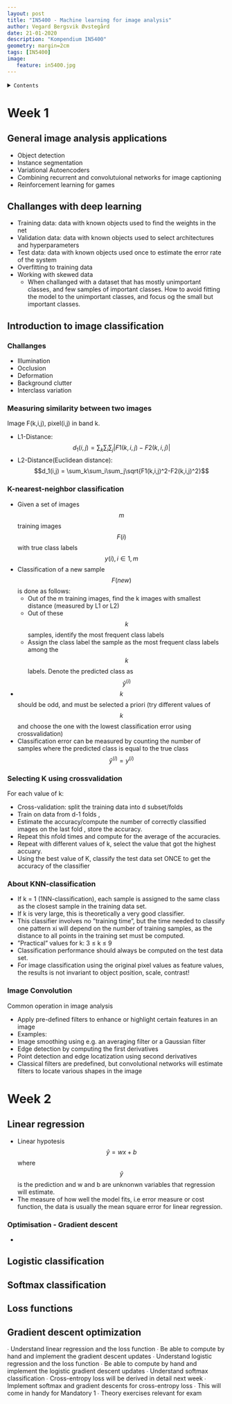 ```yaml
---
layout: post
title: "IN5400 - Machine learning for image analysis"
author: Vegard Bergsvik Øvstegård
date: 21-01-2020
description: "Kompendium IN5400"
geometry: margin=2cm
tags: [IN5400]
image:
   feature: in5400.jpg
---
```


<details><summary markdown="span"><code>Contents</code></summary>
* TOC
{:toc}
</details>

# Week 1

## General image analysis applications
* Object detection
* Instance segmentation
* Variational Autoencoders
* Combining recurrent and convolutuional networks for image captioning 
* Reinforcement learning for games 

## Challanges with deep learning
* Training data: data with known objects used to find the weights in the net
* Validation data: data with known objects used to select architectures and
hyperparameters
* Test data: data with known objects used once to estimate the error rate of the system
* Overfitting to training data
* Working with skewed data
    * When challanged with a dataset that has mostly unimportant classes, and few samples of important classes. How to avoid fitting the model to the unimportant classes, and focus og the small but important classes.

## Introduction to image classification
### Challanges 
* Illumination
* Occlusion
* Deformation
* Background clutter
* Interclass variation

### Measuring similarity between two images
Image F(k,i,j), pixel(i,j) in band k.
* L1-Distance:
$$d_1(i,j) = \sum_k\sum_i\sum_j|F1(k,i,j)-F2(k,i,j)|$$
* L2-Distance(Euclidean distance):
$$d_1(i,j) = \sum_k\sum_i\sum_j\sqrt{F1(k,i,j)^2-F2(k,i,j)^2}$$

### K-nearest-neighbor classification
* Given a set of images $$m$$ training images $$F(i)$$ with true class labels $$y(i), i \in{1, m}$$
* Classification of a new sample $$F(new)$$ is done as follows:
    * Out of the m training images, find the k images with smallest distance (measured by L1 or
    L2)
    * Out of these $$k$$ samples, identify the most frequent class labels
    * Assign the class label the sample as the most frequent class labels among the $$k$$ labels. Denote the predicted class as $$\hat{y}^{(i)}$$
* $$k$$ should be odd, and must be selected a priori (try different values of $$k$$ and choose the one with the lowest classification error using crossvalidation)
* Classification error can be measured by counting the number of samples where the predicted class is equal to the true class $$\hat{y}^{(i)} = y^{(i)}$$

### Selecting K using crossvalidation
For each value of k:
* Cross-validation: split the training data into d subset/folds
* Train on data from d-1 folds ,
* Estimate the accuracy/compute the number of correctly classified images on the last
fold , store the accuracy.
* Repeat this nfold times and compute for the average of the accuracies.
* Repeat with different values of k, select the value that got the highest accuary.
* Using the best value of K, classify the test data set ONCE to get the accuracy of the
classifier

### About KNN-classification
* If k = 1 (1NN-classification), each sample is assigned to the same class as the closest
sample in the training data set.
* If k is very large, this is theoretically a very good classifier.
* This classifier involves no ”training time”, but the time needed to classify one pattern xi will depend on the number of training samples, as the distance to all points in the training set must be computed.
* ”Practical” values for k: 3 ≤ k ≤ 9
* Classification performance should always be computed on the test data set.
* For image classification using the original pixel values as feature values, the results is not invariant to object position, scale, contrast!

### Image Convolution
Common operation in image analysis
* Apply pre-defined filters to enhance or highlight certain features in an image
* Examples:
* Image smoothing using e.g. an averaging filter or a Gaussian filter
* Edge detection by computing the first derivatives
* Point detection and edge locatization using second derivatives
* Classical filters are predefined, but convolutional networks will estimate filters to
locate various shapes in the image


# Week 2

## Linear regression
* Linear hypotesis $$\hat{y} = wx + b$$ where $$\hat{y}$$ is the prediction and w and b are unknonwn variables that regression will estimate.
* The measure of how well the model fits, i.e error measure or cost function, the data is usually the mean square error for linear regression.

### Optimisation - Gradient descent
* 

## Logistic classification

## Softmax classification

## Loss functions

## Gradient descent optimization

∙ Understand linear regression and the loss function
∙ Be able to compute by hand and implement the gradient descent updates
∙ Understand logistic regression and the loss function
∙ Be able to compute by hand and implement the logistic gradient descent updates
∙ Understand softmax classification
∙ Cross-entropy loss will be derived in detail next week
∙ Implement softmax and gradient descents for cross-entropy loss
∙ This will come in handy for Mandatory 1
∙ Theory exercises relevant for exam
